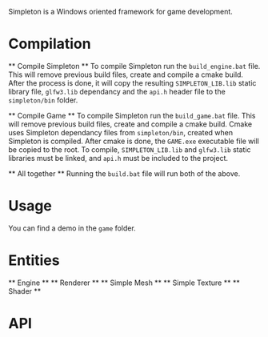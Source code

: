 Simpleton is a Windows oriented framework for game development.

# Compilation
** Compile Simpleton **
To compile Simpleton run the `build_engine.bat` file.
This will remove previous build files, create and compile a cmake build. After the process is done, it will copy the resulting `SIMPLETON_LIB.lib` static library file, `glfw3.lib` dependancy and the `api.h` header file to the `simpleton/bin` folder.

** Compile Game **
To compile Simpleton run the `build_game.bat` file.
This will remove previous build files, create and compile a cmake build.
Cmake uses Simpleton dependancy files from `simpleton/bin`, created when Simpleton is compiled. After cmake is done, the `GAME.exe` executable file will be copied to the root.
To compile, `SIMPLETON_LIB.lib` and `glfw3.lib` static libraries must be linked, and `api.h` must be included to the project.

** All together **
Running the `build.bat` file will run both of the above.

# Usage
You can find a demo in the `game` folder.

# Entities
** Engine **
** Renderer **
** Simple Mesh **
** Simple Texture **
** Shader **

# API
